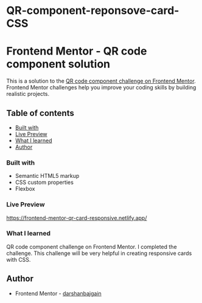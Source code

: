﻿# QR-component-reponsove-card-CSS
# Frontend Mentor - QR code component solution

This is a solution to the [QR code component challenge on Frontend Mentor](https://www.frontendmentor.io/challenges/qr-code-component-iux_sIO_H). Frontend Mentor challenges help you improve your coding skills by building realistic projects. 

## Table of contents

  - [Built with](#built-with)
  - [Live Preview](#Live-demo)
  - [What I learned](#what-i-learned)
  - [Author](#author)




### Built with

- Semantic HTML5 markup
- CSS custom properties
- Flexbox

### Live Preview
https://frontend-mentor-qr-card-responsive.netlify.app/

### What I learned

QR code component challenge on Frontend Mentor.
I completed the challenge. This challenge will be very helpful in creating responsive cards with CSS.



## Author
- Frontend Mentor - [darshanbajgain](https://www.frontendmentor.io/profile/darshanbajgain)

